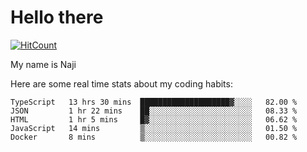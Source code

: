 # Hello there

[![HitCount](http://hits.dwyl.com/na-ji/na-ji.svg)](https://youtu.be/dQw4w9WgXcQ)

My name is Naji

Here are some real time stats about my coding habits:

<!--START_SECTION:waka-->
```text
TypeScript   13 hrs 30 mins  ████████████████████▓░░░░   82.00 % 
JSON         1 hr 22 mins    ██░░░░░░░░░░░░░░░░░░░░░░░   08.33 % 
HTML         1 hr 5 mins     █▓░░░░░░░░░░░░░░░░░░░░░░░   06.62 % 
JavaScript   14 mins         ▒░░░░░░░░░░░░░░░░░░░░░░░░   01.50 % 
Docker       8 mins          ▒░░░░░░░░░░░░░░░░░░░░░░░░   00.82 % 
```
<!--END_SECTION:waka-->
